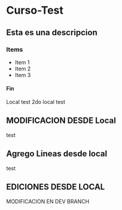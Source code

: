 # Curso-Test
## Esta es una descripcion
### Items
* Item 1 
* Item 2
* Item 3
#### Fin
Local test
2do local test

## MODIFICACION DESDE Local
test
## Agrego Lineas desde local
test
## EDICIONES DESDE LOCAL

MODIFICACION EN DEV BRANCH
